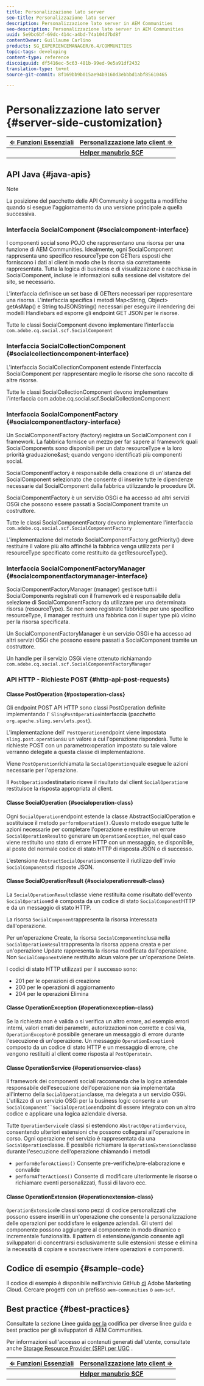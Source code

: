 ```yaml
---
title: Personalizzazione lato server
seo-title: Personalizzazione lato server
description: Personalizzazione lato server in AEM Communities
seo-description: Personalizzazione lato server in AEM Communities
uuid: 5e9bc6bf-69dc-414c-a4bd-74a104d7bd8f
contentOwner: Guillaume Carlino
products: SG_EXPERIENCEMANAGER/6.4/COMMUNITIES
topic-tags: developing
content-type: reference
discoiquuid: df5416ec-5c63-481b-99ed-9e5a91df2432
translation-type: tm+mt
source-git-commit: 8f169bb9b015ae94b9160d3ebbbd1abf85610465

---
```



# Personalizzazione lato server {#server-side-customization}

| **[⇐ Funzioni Essenziali](essentials.md)** | **[Personalizzazione lato client ⇒](client-customize.md)** |
|---|---|
|  | **[Helper manubrio SCF](handlebars-helpers.md)** |

## API Java {#java-apis}

>[!NOTE]
>
>La posizione del pacchetto delle API Community è soggetta a modifiche quando si esegue l&#39;aggiornamento da una versione principale a quella successiva.

### Interfaccia SocialComponent {#socialcomponent-interface}

I componenti social sono POJO che rappresentano una risorsa per una funzione di AEM Communities. Idealmente, ogni SocialComponent rappresenta uno specifico resourceType con GETters esposti che forniscono i dati al client in modo che la risorsa sia correttamente rappresentata. Tutta la logica di business e di visualizzazione è racchiusa in SocialComponent, incluse le informazioni sulla sessione del visitatore del sito, se necessario.

L&#39;interfaccia definisce un set base di GETters necessari per rappresentare una risorsa. L&#39;interfaccia specifica i metodi Map&lt;String, Object> getAsMap() e String toJSONString() necessari per eseguire il rendering dei modelli Handlebars ed esporre gli endpoint GET JSON per le risorse.

Tutte le classi SocialComponent devono implementare l&#39;interfaccia `com.adobe.cq.social.scf.SocialComponent`

### Interfaccia SocialCollectionComponent {#socialcollectioncomponent-interface}

L&#39;interfaccia SocialCollectionComponent estende l&#39;interfaccia SocialComponent per rappresentare meglio le risorse che sono raccolte di altre risorse.

Tutte le classi SocialCollectionComponent devono implementare l&#39;interfaccia com.adobe.cq.social.scf.SocialCollectionComponent

### Interfaccia SocialComponentFactory {#socialcomponentfactory-interface}

Un SocialComponentFactory (factory) registra un SocialComponent con il framework. La fabbrica fornisce un mezzo per far sapere al framework quali SocialComponents sono disponibili per un dato resourceType e la loro priorità graduazione&amp;ast; quando vengono identificati più componenti social.

SocialComponentFactory è responsabile della creazione di un&#39;istanza del SocialComponent selezionato che consente di inserire tutte le dipendenze necessarie dal SocialComponent dalla fabbrica utilizzando le procedure DI.

SocialComponentFactory è un servizio OSGi e ha accesso ad altri servizi OSGi che possono essere passati a SocialComponent tramite un costruttore.

Tutte le classi SocialComponentFactory devono implementare l&#39;interfaccia `com.adobe.cq.social.scf.SocialComponentFactory`

L&#39;implementazione del metodo SocialComponentFactory.getPriority() deve restituire il valore più alto affinché la fabbrica venga utilizzata per il resourceType specificato come restituito da getResourceType().

### Interfaccia SocialComponentFactoryManager {#socialcomponentfactorymanager-interface}

SocialComponentFactoryManager (manager) gestisce tutti i SocialComponents registrati con il framework ed è responsabile della selezione di SocialComponentFactory da utilizzare per una determinata risorsa (resourceType). Se non sono registrate fabbriche per uno specifico resourceType, il manager restituirà una fabbrica con il super type più vicino per la risorsa specificata.

Un SocialComponentFactoryManager è un servizio OSGi e ha accesso ad altri servizi OSGi che possono essere passati a SocialComponent tramite un costruttore.

Un handle per il servizio OSGi viene ottenuto richiamando `com.adobe.cq.social.scf.SocialComponentFactoryManager`

### API HTTP - Richieste POST {#http-api-post-requests}

#### Classe PostOperation {#postoperation-class}

Gli endpoint POST API HTTP sono classi PostOperation definite implementando l&#39; `SlingPostOperation`interfaccia (pacchetto `org.apache.sling.servlets.post`).

L&#39;implementazione dell&#39; `PostOperation`endpoint viene impostata `sling.post.operation`su un valore a cui l&#39;operazione risponderà. Tutte le richieste POST con un parametro:operation impostato su tale valore verranno delegate a questa classe di implementazione.

Viene `PostOperation`richiamata la `SocialOperation`quale esegue le azioni necessarie per l&#39;operazione.

Il `PostOperation`destinatario riceve il risultato dal client `SocialOperation`e restituisce la risposta appropriata al client.

#### Classe SocialOperation {#socialoperation-class}

Ogni `SocialOperation`endpoint estende la classe AbstractSocialOperation e sostituisce il metodo `performOperation().`Questo metodo esegue tutte le azioni necessarie per completare l&#39;operazione e restituire un errore `SocialOperationResult`o generare un `OperationException`, nel qual caso viene restituito uno stato di errore HTTP con un messaggio, se disponibile, al posto del normale codice di stato HTTP di risposta JSON o di successo.

L’estensione `AbstractSocialOperation`consente il riutilizzo dell’invio `SocialComponents`di risposte JSON.

#### Classe SocialOperationResult {#socialoperationresult-class}

La `SocialOperationResult`classe viene restituita come risultato dell&#39;evento `SocialOperation`ed è composta da un codice di stato `SocialComponent`HTTP e da un messaggio di stato HTTP.

La risorsa `SocialComponent`rappresenta la risorsa interessata dall&#39;operazione.

Per un&#39;operazione Create, la risorsa `SocialComponent`inclusa nella `SocialOperationResult`rappresenta la risorsa appena creata e per un&#39;operazione Update rappresenta la risorsa modificata dall&#39;operazione. Non `SocialComponent`viene restituito alcun valore per un&#39;operazione Delete.

I codici di stato HTTP utilizzati per il successo sono:

* 201 per le operazioni di creazione
* 200 per le operazioni di aggiornamento
* 204 per le operazioni Elimina

#### Classe OperationException {#operationexception-class}

Se la richiesta non è valida o si verifica un altro errore, ad esempio errori interni, valori errati dei parametri, autorizzazioni non corrette e così via, `OperationExcepton`è possibile generare un messaggio di errore durante l&#39;esecuzione di un&#39;operazione. Un messaggio `OperationException`è composto da un codice di stato HTTP e un messaggio di errore, che vengono restituiti al client come risposta al `PostOperatoin`.

#### Classe OperationService {#operationservice-class}

Il framework dei componenti sociali raccomanda che la logica aziendale responsabile dell&#39;esecuzione dell&#39;operazione non sia implementata all&#39;interno della `SocialOperation`classe, ma delegata a un servizio OSGi. L&#39;utilizzo di un servizio OSGi per la business logic consente a un `SocialComponent``SocialOperation`endpoint di essere integrato con un altro codice e applicare una logica aziendale diversa.

Tutte `OperationService`le classi si estendono `AbstractOperationService`, consentendo ulteriori estensioni che possono collegarsi all&#39;operazione in corso. Ogni operazione nel servizio è rappresentata da una `SocialOperation`classe. È possibile richiamare la `OperationExtensions`classe durante l&#39;esecuzione dell&#39;operazione chiamando i metodi

* `performBeforeActions()`
Consente pre-verifiche/pre-elaborazione e convalide
* `performAfterActions()`
Consente di modificare ulteriormente le risorse o richiamare eventi personalizzati, flussi di lavoro ecc.

#### Classe OperationExtension {#operationextension-class}

`OperationExtension`le classi sono pezzi di codice personalizzati che possono essere inseriti in un&#39;operazione che consente la personalizzazione delle operazioni per soddisfare le esigenze aziendali. Gli utenti del componente possono aggiungere al componente in modo dinamico e incrementale funzionalità. Il pattern di estensione/gancio consente agli sviluppatori di concentrarsi esclusivamente sulle estensioni stesse e elimina la necessità di copiare e sovrascrivere intere operazioni e componenti.

## Codice di esempio {#sample-code}

Il codice di esempio è disponibile nell’archivio GitHub [di](https://github.com/Adobe-Marketing-Cloud) Adobe Marketing Cloud. Cercare progetti con un prefisso `aem-communities` o `aem-scf`.

## Best practice {#best-practices}

Consultate la sezione Linee guida [per la](code-guide.md) codifica per diverse linee guida e best practice per gli sviluppatori di AEM Communities.

Per informazioni sull&#39;accesso ai contenuti generati dall&#39;utente, consultate anche [Storage Resource Provider (SRP) per UGC](srp.md) .

| **[⇐ Funzioni Essenziali](essentials.md)** | **[Personalizzazione lato client ⇒](client-customize.md)** |
|---|---|
|  | **[Helper manubrio SCF](handlebars-helpers.md)** |

